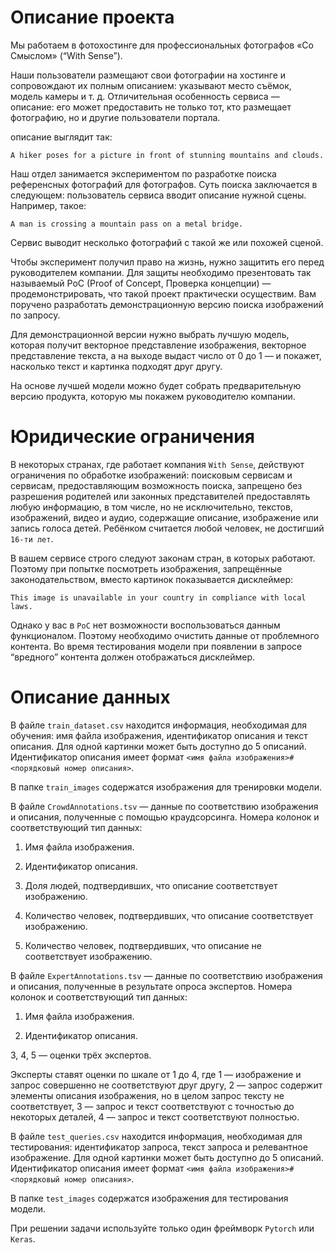 # Описание проекта

Мы работаем в фотохостинге для профессиональных фотографов «Со Смыслом» (“With Sense”). 

Наши пользователи размещают свои фотографии на хостинге и сопровождают их полным описанием: указывают место съёмок, модель камеры и т. д. Отличительная особенность сервиса — описание: его может предоставить не только тот, кто размещает фотографию, но и другие пользователи портала. 

описание выглядит так:

`A hiker poses for a picture in front of stunning mountains and clouds.`

Наш отдел занимается экспериментом по разработке поиска референсных фотографий для фотографов. Суть поиска заключается в следующем: пользователь сервиса вводит описание нужной сцены. Например, такое:

`A man is crossing a mountain pass on a metal bridge.`

Сервис выводит несколько фотографий с такой же или похожей сценой.

Чтобы эксперимент получил право на жизнь, нужно защитить его перед руководителем компании. Для защиты необходимо презентовать так называемый PoC (Proof of Concept, Проверка концепции) — продемонстрировать, что такой проект практически осуществим. Вам поручено разработать демонстрационную версию поиска изображений по запросу.

Для демонстрационной версии нужно выбрать лучшую  модель, которая получит векторное представление изображения, векторное представление текста, а на выходе выдаст число от 0 до 1 — и покажет, насколько текст и картинка подходят друг другу.

На основе лучшей модели можно будет собрать предварительную версию продукта, которую мы покажем руководителю компании.

# Юридические ограничения

В некоторых странах, где работает компания `With Sense`, действуют ограничения по обработке изображений: поисковым сервисам и сервисам, предоставляющим возможность поиска, запрещено без разрешения родителей или законных представителей предоставлять любую информацию, в том числе, но не исключительно, текстов, изображений, видео и аудио, содержащие описание, изображение или запись голоса детей. Ребёнком считается любой человек, не достигший `16-ти лет`.

В вашем сервисе строго следуют законам стран, в которых работают. Поэтому при попытке посмотреть изображения, запрещённые законодательством, вместо картинок показывается дисклеймер:

`This image is unavailable in your country in compliance with local laws.`

Однако у вас в `PoC` нет возможности воспользоваться данным функционалом. Поэтому необходимо очистить данные от проблемного контента. Во время тестирования модели при появлении в запросе “вредного” контента должен отображаться дисклеймер. 

# Описание данных

В файле `train_dataset.csv` находится информация, необходимая для обучения: имя файла изображения, идентификатор описания и текст описания. Для одной картинки может быть доступно до 5 описаний. Идентификатор описания имеет формат `<имя файла изображения>#<порядковый номер описания>`.

В папке `train_images` содержатся изображения для тренировки модели.

В файле `CrowdAnnotations.tsv`  — данные по соответствию изображения и описания, полученные с помощью краудсорсинга. Номера колонок и соответствующий тип данных:

1. Имя файла изображения.

2. Идентификатор описания.

3. Доля людей, подтвердивших, что описание соответствует изображению.

4. Количество человек, подтвердивших, что описание соответствует изображению.

5. Количество человек, подтвердивших, что описание не соответствует изображению.

В файле `ExpertAnnotations.tsv`  — данные по соответствию изображения и описания, полученные в результате опроса экспертов. Номера колонок и соответствующий тип данных:

1. Имя файла изображения.

2. Идентификатор описания.

3, 4, 5 — оценки трёх экспертов. 

Эксперты ставят оценки по шкале от 1 до 4, где 1 — изображение и запрос совершенно не соответствуют друг другу, 2 — запрос содержит элементы описания изображения, но в целом запрос тексту не соответствует, 3 — запрос и текст соответствуют с точностью до некоторых деталей, 4 — запрос и текст соответствуют полностью. 

В файле `test_queries.csv` находится информация, необходимая для тестирования: идентификатор запроса, текст запроса и релевантное изображение. Для одной картинки может быть доступно до 5 описаний. Идентификатор описания имеет формат `<имя файла изображения>#<порядковый номер описания>`.

В папке `test_images` содержатся изображения для тестирования модели.

При решении задачи используйте только один фреймворк  `Pytorch` или `Keras`.
